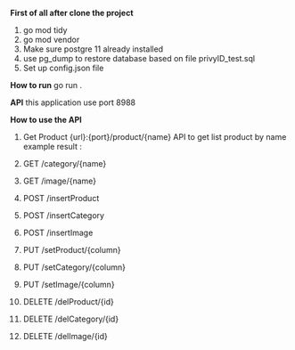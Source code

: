 **First of all after clone the project**
1. go mod tidy
2. go mod vendor
3. Make sure postgre 11 already installed
4. use pg_dump to restore database based on file privyID_test.sql
5. Set up config.json file

**How to run**
go run .

**API**
this application use port 8988

**How to use the API**
 1. Get Product 
     {url}:{port}/product/{name}
    API to get list product by name
    example result :
        

 2. GET    /category/{name}
 3. GET    /image/{name}
 4. POST   /insertProduct
 5. POST   /insertCategory
 6. POST   /insertImage
 7. PUT    /setProduct/{column}
 8. PUT    /setCategory/{column}
 9. PUT    /setImage/{column}
 10. DELETE /delProduct/{id}
 11. DELETE /delCategory/{id}
 12. DELETE /delImage/{id}

